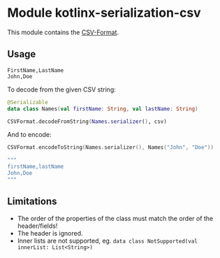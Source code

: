 # Module kotlinx-serialization-csv

This module contains the [CSV-Format](https://datatracker.ietf.org/doc/html/rfc4180).

## Usage

```
FirstName,LastName
John,Doe
```

To decode from the given CSV string:

```kotlin
@Serializable
data class Names(val firstName: String, val lastName: String)

CSVFormat.decodeFromString(Names.serializer(), csv)
```

And to encode:

```kotlin
CSVFormat.encodeToString(Names.serializer(), Names("John", "Doe"))

"""
firstName,lastName
John,Doe
"""
```

## Limitations

- The order of the properties of the class must match the order of the header/fields!
- The header is ignored.
- Inner lists are not supported, eg. `data class NotSupported(val innerList: List<String>)`
